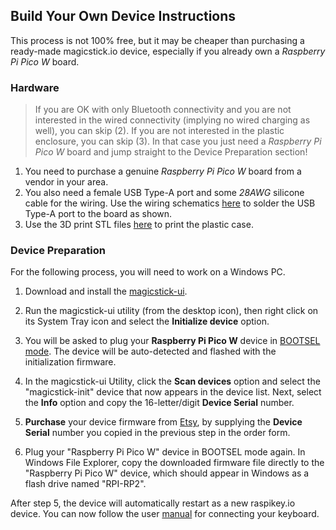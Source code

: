 ## Build Your Own Device Instructions

This process is not 100% free, but it may be cheaper than purchasing a ready-made magicstick.io device, especially if you already own a *Raspberry Pi Pico W* board.

### Hardware

> If you are OK with only Bluetooth connectivity and you are not interested in the wired connectivity (implying no wired charging as well), you can skip (2).
If you are not interested in the plastic enclosure, you can skip (3). In that case you just need a *Raspberry Pi Pico W* board and jump straight to the Device Preparation section!

1. You need to purchase a genuine *Raspberry Pi Pico W* board from a vendor in your area. 
2. You also need a female USB Type-A port and some _28AWG_ silicone cable for the wiring. Use the wiring schematics [here](../schematics) to solder the USB Type-A port to the board as shown.
3. Use the 3D print STL files [here](../case) to print the plastic case.

### Device Preparation

For the following process, you will need to work on a Windows PC.

1. Download and install the [magicstick-ui](https://github.com/samartzidis/magicstick.io/releases). 

2. Run the magicstick-ui utility (from the desktop icon), then right click on its System Tray icon and select the **Initialize device** option. 

3. You will be asked to plug your **Raspberry Pi Pico W** device in [BOOTSEL mode](./README.md#entering-into-bootsel-mode). The device will be auto-detected and flashed with the initialization firmware.

3. In the magicstick-ui Utility, click the **Scan devices** option and select the "magicstick-init" device that now appears in the device list. Next, select the **Info** option and copy the 16-letter/digit **Device Serial** number.

4. **Purchase** your device firmware from [Etsy](https://www.etsy.com/uk/listing/1709718352/magicstickio-firmware), by supplying the **Device Serial** number you copied in the previous step in the order form.

5. Plug your "Raspberry Pi Pico W" device in BOOTSEL mode again. In Windows File Explorer, copy the downloaded firmware file directly to the "Raspberry Pi Pico W" device, which should appear in Windows as a flash drive named "RPI-RP2".

After step 5, the device will automatically restart as a new raspikey.io device. You can now follow the user [manual](./README.md) for connecting your keyboard.

